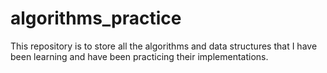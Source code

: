 # algorithms_practice

This repository is to store all the algorithms and data structures that I have been learning and have been practicing their implementations. 

